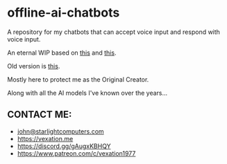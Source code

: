 # offline-ai-chatbots
A repository for my chatbots that can accept voice input and respond with voice input.

An eternal WIP based on [this](https://github.com/vndee/local-talking-llm) and [this](https://github.com/jakobdylanc/llmcord).

Old version is [this](https://github.com/fordinator/talking-LLM-chatbot).

Mostly here to protect me as the Original Creator.

Along with all the AI models I've known over the years...

## CONTACT ME:

- john@starlightcomputers.com
- https://vexation.me
- https://discord.gg/gAugxKBHQY
- https://www.patreon.com/c/vexation1977
